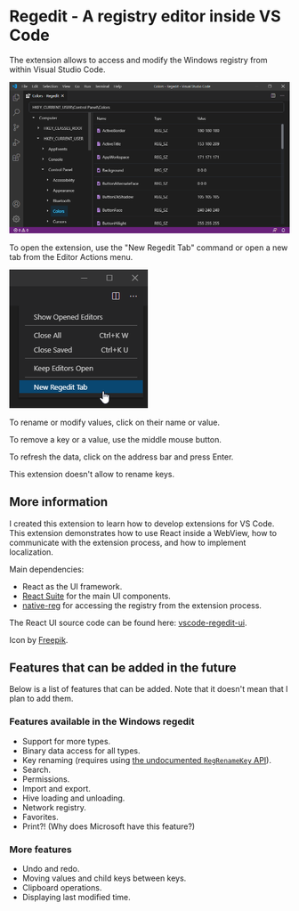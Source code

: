 # Regedit - A registry editor inside VS Code

The extension allows to access and modify the Windows registry from within Visual Studio Code.

![Main window screenshot](assets/readme-main-window.png)

To open the extension, use the "New Regedit Tab" command or open a new tab from the Editor Actions menu.

![New tab screenshot](assets/readme-new-tab.png)

To rename or modify values, click on their name or value.

To remove a key or a value, use the middle mouse button.

To refresh the data, click on the address bar and press Enter.

This extension doesn't allow to rename keys.

## More information

I created this extension to learn how to develop extensions for VS Code. This extension demonstrates how to use React inside a WebView, how to communicate with the extension process, and how to implement localization.

Main dependencies:
* React as the UI framework.
* [React Suite](https://rsuitejs.com/) for the main UI components.
* [native-reg](https://github.com/simonbuchan/native-reg) for accessing the registry from the extension process.

The React UI source code can be found here: [vscode-regedit-ui](https://github.com/m417z/vscode-regedit-ui).

Icon by [Freepik](https://www.freepik.com/).

## Features that can be added in the future

Below is a list of features that can be added. Note that it doesn't mean that I plan to add them.

### Features available in the Windows regedit

* Support for more types.
* Binary data access for all types.
* Key renaming (requires using [the undocumented `RegRenameKey` API](https://stackoverflow.com/a/43854340)).
* Search.
* Permissions.
* Import and export.
* Hive loading and unloading.
* Network registry.
* Favorites.
* Print?! (Why does Microsoft have this feature?)

### More features

* Undo and redo.
* Moving values and child keys between keys.
* Clipboard operations.
* Displaying last modified time.

